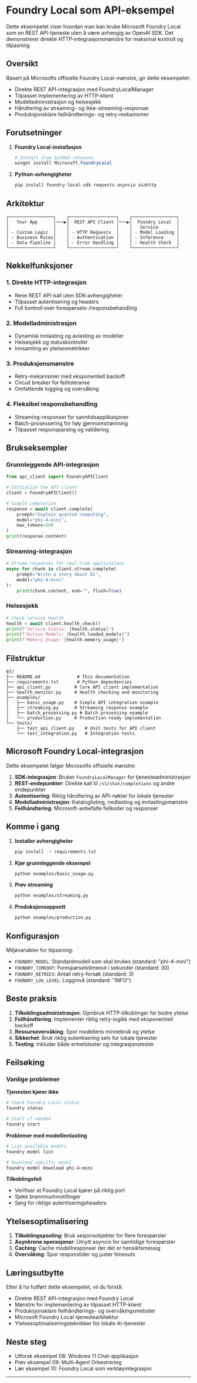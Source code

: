 <!--
CO_OP_TRANSLATOR_METADATA:
{
  "original_hash": "254150b7d7854ec87ffcd88824d98079",
  "translation_date": "2025-09-24T23:35:18+00:00",
  "source_file": "Module08/samples/07/README.md",
  "language_code": "no"
}
-->
# Foundry Local som API-eksempel

Dette eksempelet viser hvordan man kan bruke Microsoft Foundry Local som en REST API-tjeneste uten å være avhengig av OpenAI SDK. Det demonstrerer direkte HTTP-integrasjonsmønstre for maksimal kontroll og tilpasning.

## Oversikt

Basert på Microsofts offisielle Foundry Local-mønstre, gir dette eksempelet:
- Direkte REST API-integrasjon med FoundryLocalManager
- Tilpasset implementering av HTTP-klient
- Modelladministrasjon og helsesjekk
- Håndtering av streaming- og ikke-streaming-responser
- Produksjonsklare feilhåndterings- og retry-mekanismer

## Forutsetninger

1. **Foundry Local-installasjon**
   ```powershell
   # Install from GitHub releases
   winget install Microsoft.FoundryLocal
   ```

2. **Python-avhengigheter**
   ```bash
   pip install foundry-local-sdk requests asyncio aiohttp
   ```

## Arkitektur

```
┌─────────────────┐    ┌──────────────────┐    ┌─────────────────┐
│   Your App      │───▶│  REST API Client │───▶│  Foundry Local  │
│                 │    │                  │    │   Service       │
│ - Custom Logic  │    │ - HTTP Requests  │    │ - Model Loading │
│ - Business Rules│    │ - Authentication │    │ - Inference     │
│ - Data Pipeline │    │ - Error Handling │    │ - Health Check  │
└─────────────────┘    └──────────────────┘    └─────────────────┘
```

## Nøkkelfunksjoner

### 1. **Direkte HTTP-integrasjon**
- Rene REST API-kall uten SDK-avhengigheter
- Tilpasset autentisering og headers
- Full kontroll over forespørsels-/responsbehandling

### 2. **Modelladministrasjon**
- Dynamisk innlasting og avlasting av modeller
- Helsesjekk og statuskontroller
- Innsamling av ytelsesmetrikker

### 3. **Produksjonsmønstre**
- Retry-mekanismer med eksponentiell backoff
- Circuit breaker for feiltoleranse
- Omfattende logging og overvåking

### 4. **Fleksibel responsbehandling**
- Streaming-responser for sanntidsapplikasjoner
- Batch-prosessering for høy gjennomstrømning
- Tilpasset responsparsing og validering

## Brukseksempler

### Grunnleggende API-integrasjon
```python
from api_client import FoundryAPIClient

# Initialize the API client
client = FoundryAPIClient()

# Simple completion
response = await client.complete(
    prompt="Explain quantum computing",
    model="phi-4-mini",
    max_tokens=500
)
print(response.content)
```

### Streaming-integrasjon
```python
# Stream responses for real-time applications
async for chunk in client.stream_complete(
    prompt="Write a story about AI",
    model="phi-4-mini"
):
    print(chunk.content, end="", flush=True)
```

### Helsesjekk
```python
# Check service health
health = await client.health_check()
print(f"Service Status: {health.status}")
print(f"Active Models: {health.loaded_models}")
print(f"Memory Usage: {health.memory_usage}")
```

## Filstruktur

```
07/
├── README.md              # This documentation
├── requirements.txt       # Python dependencies
├── api_client.py         # Core API client implementation
├── health_monitor.py     # Health checking and monitoring
├── examples/
│   ├── basic_usage.py    # Simple API integration example
│   ├── streaming.py      # Streaming response example
│   ├── batch_processing.py # Batch processing example
│   └── production.py     # Production-ready implementation
└── tests/
    ├── test_api_client.py    # Unit tests for API client
    └── test_integration.py   # Integration tests
```

## Microsoft Foundry Local-integrasjon

Dette eksempelet følger Microsofts offisielle mønstre:

1. **SDK-integrasjon**: Bruker `FoundryLocalManager` for tjenesteadministrasjon
2. **REST-endepunkter**: Direkte kall til `/v1/chat/completions` og andre endepunkter
3. **Autentisering**: Riktig håndtering av API-nøkler for lokale tjenester
4. **Modelladministrasjon**: Kataloglisting, nedlasting og innlastingsmønstre
5. **Feilhåndtering**: Microsoft-anbefalte feilkoder og responser

## Komme i gang

1. **Installer avhengigheter**
   ```bash
   pip install -r requirements.txt
   ```

2. **Kjør grunnleggende eksempel**
   ```bash
   python examples/basic_usage.py
   ```

3. **Prøv streaming**
   ```bash
   python examples/streaming.py
   ```

4. **Produksjonsoppsett**
   ```bash
   python examples/production.py
   ```

## Konfigurasjon

Miljøvariabler for tilpasning:
- `FOUNDRY_MODEL`: Standardmodell som skal brukes (standard: "phi-4-mini")
- `FOUNDRY_TIMEOUT`: Forespørselstimeout i sekunder (standard: 30)
- `FOUNDRY_RETRIES`: Antall retry-forsøk (standard: 3)
- `FOUNDRY_LOG_LEVEL`: Loggnivå (standard: "INFO")

## Beste praksis

1. **Tilkoblingsadministrasjon**: Gjenbruk HTTP-tilkoblinger for bedre ytelse
2. **Feilhåndtering**: Implementer riktig retry-logikk med eksponentiell backoff
3. **Ressursovervåking**: Spor modellens minnebruk og ytelse
4. **Sikkerhet**: Bruk riktig autentisering selv for lokale tjenester
5. **Testing**: Inkluder både enhetstester og integrasjonstester

## Feilsøking

### Vanlige problemer

**Tjenesten kjører ikke**
```bash
# Check Foundry Local status
foundry status

# Start if needed
foundry start
```

**Problemer med modellinnlasting**
```bash
# List available models
foundry model list

# Download specific model
foundry model download phi-4-mini
```

**Tilkoblingsfeil**
- Verifiser at Foundry Local kjører på riktig port
- Sjekk brannmurinnstillinger
- Sørg for riktige autentiseringsheaders

## Ytelsesoptimalisering

1. **Tilkoblingspooling**: Bruk sesjonsobjekter for flere forespørsler
2. **Asynkrone operasjoner**: Utnytt asyncio for samtidige forespørsler
3. **Caching**: Cache modellresponser der det er hensiktsmessig
4. **Overvåking**: Spor responstider og juster timeouts

## Læringsutbytte

Etter å ha fullført dette eksempelet, vil du forstå:
- Direkte REST API-integrasjon med Foundry Local
- Mønstre for implementering av tilpasset HTTP-klient
- Produksjonsklare feilhåndterings- og overvåkingsmetoder
- Microsoft Foundry Local-tjenestearkitektur
- Ytelsesoptimaliseringsteknikker for lokale AI-tjenester

## Neste steg

- Utforsk eksempel 08: Windows 11 Chat-applikasjon
- Prøv eksempel 09: Multi-Agent Orkestrering
- Lær eksempel 10: Foundry Local som verktøyintegrasjon

---

